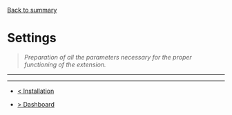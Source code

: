 [Back to summary](/documentation/EN/01%20-%20Summary.md)

# Settings

> *Preparation of all the parameters necessary for the proper functioning of the extension.*

---


---

- [< Installation](/documentation/EN/02%20-%20Installation.md)

- [> Dashboard](/documentation/EN/04%20-%20Dashboard.md)